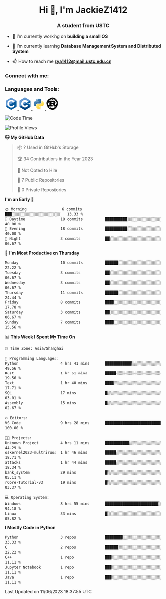 <h1 align="center">Hi 👋, I'm JackieZ1412</h1>
<h3 align="center">A student from USTC</h3>

- 🔭 I’m currently working on **building a small OS**

- 🌱 I’m currently learning **Database Management System and Distributed System**

- 📫 How to reach me **zya1412@mail.ustc.edu.cn**

<h3 align="left">Connect with me:</h3>
<p align="left">
</p>

<h3 align="left">Languages and Tools:</h3>
<p align="left"> <a href="https://www.cprogramming.com/" target="_blank" rel="noreferrer"> <img src="https://raw.githubusercontent.com/devicons/devicon/master/icons/c/c-original.svg" alt="c" width="40" height="40"/> </a> <a href="https://www.w3schools.com/cpp/" target="_blank" rel="noreferrer"> <img src="https://raw.githubusercontent.com/devicons/devicon/master/icons/cplusplus/cplusplus-original.svg" alt="cplusplus" width="40" height="40"/> </a> <a href="https://www.python.org" target="_blank" rel="noreferrer"> <img src="https://raw.githubusercontent.com/devicons/devicon/master/icons/python/python-original.svg" alt="python" width="40" height="40"/> </a> <a href="https://www.rust-lang.org" target="_blank" rel="noreferrer"> <img src="https://raw.githubusercontent.com/devicons/devicon/master/icons/rust/rust-plain.svg" alt="rust" width="40" height="40"/> </a> </p>



<!--START_SECTION:waka-->
![Code Time](http://img.shields.io/badge/Code%20Time-433%20hrs%203%20mins-blue)

![Profile Views](http://img.shields.io/badge/Profile%20Views-0-blue)

**🐱 My GitHub Data** 

> 📦 ? Used in GitHub's Storage 
 > 
> 🏆 34 Contributions in the Year 2023
 > 
> 🚫 Not Opted to Hire
 > 
> 📜 7 Public Repositories 
 > 
> 🔑 0 Private Repositories 
 > 
**I'm an Early 🐤** 

```text
🌞 Morning                6 commits           ███░░░░░░░░░░░░░░░░░░░░░░   13.33 % 
🌆 Daytime                18 commits          ██████████░░░░░░░░░░░░░░░   40.00 % 
🌃 Evening                18 commits          ██████████░░░░░░░░░░░░░░░   40.00 % 
🌙 Night                  3 commits           ██░░░░░░░░░░░░░░░░░░░░░░░   06.67 % 
```
📅 **I'm Most Productive on Thursday** 

```text
Monday                   10 commits          ██████░░░░░░░░░░░░░░░░░░░   22.22 % 
Tuesday                  3 commits           ██░░░░░░░░░░░░░░░░░░░░░░░   06.67 % 
Wednesday                3 commits           ██░░░░░░░░░░░░░░░░░░░░░░░   06.67 % 
Thursday                 11 commits          ██████░░░░░░░░░░░░░░░░░░░   24.44 % 
Friday                   8 commits           ████░░░░░░░░░░░░░░░░░░░░░   17.78 % 
Saturday                 3 commits           ██░░░░░░░░░░░░░░░░░░░░░░░   06.67 % 
Sunday                   7 commits           ████░░░░░░░░░░░░░░░░░░░░░   15.56 % 
```


📊 **This Week I Spent My Time On** 

```text
🕑︎ Time Zone: Asia/Shanghai

💬 Programming Languages: 
Python                   4 hrs 41 mins       ████████████░░░░░░░░░░░░░   49.56 % 
Rust                     1 hr 51 mins        █████░░░░░░░░░░░░░░░░░░░░   19.56 % 
Text                     1 hr 40 mins        ████░░░░░░░░░░░░░░░░░░░░░   17.71 % 
SQL                      17 mins             █░░░░░░░░░░░░░░░░░░░░░░░░   03.01 % 
Assembly                 15 mins             █░░░░░░░░░░░░░░░░░░░░░░░░   02.67 % 

🔥 Editors: 
VS Code                  9 hrs 28 mins       █████████████████████████   100.00 % 

🐱‍💻 Projects: 
Unknown Project          4 hrs 11 mins       ███████████░░░░░░░░░░░░░░   44.29 % 
oskernel2023-multriruos  1 hr 46 mins        █████░░░░░░░░░░░░░░░░░░░░   18.71 % 
attacks                  1 hr 44 mins        █████░░░░░░░░░░░░░░░░░░░░   18.34 % 
bank_system              29 mins             █░░░░░░░░░░░░░░░░░░░░░░░░   05.11 % 
rCore-Tutorial-v3        19 mins             █░░░░░░░░░░░░░░░░░░░░░░░░   03.37 % 

💻 Operating System: 
Windows                  8 hrs 55 mins       ████████████████████████░   94.18 % 
Linux                    33 mins             █░░░░░░░░░░░░░░░░░░░░░░░░   05.82 % 
```

**I Mostly Code in Python** 

```text
Python                   3 repos             ████████░░░░░░░░░░░░░░░░░   33.33 % 
C                        2 repos             ██████░░░░░░░░░░░░░░░░░░░   22.22 % 
C++                      1 repo              ███░░░░░░░░░░░░░░░░░░░░░░   11.11 % 
Jupyter Notebook         1 repo              ███░░░░░░░░░░░░░░░░░░░░░░   11.11 % 
Java                     1 repo              ███░░░░░░░░░░░░░░░░░░░░░░   11.11 % 
```




 Last Updated on 11/06/2023 18:37:55 UTC
<!--END_SECTION:waka-->

